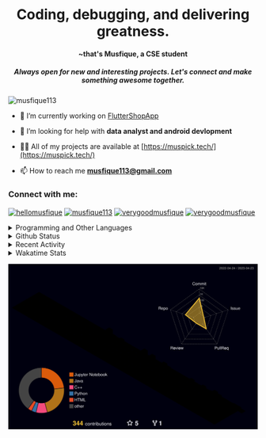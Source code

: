 <h1 align="center">Coding, debugging, and delivering greatness.</h1> 
<h4 align="center">~that's Musfique, a CSE student</h4>
<h5 align="center">Always open for new and interesting projects. Let's connect and make something awesome together.</h5>

<p align="left"> <img src="https://komarev.com/ghpvc/?username=musfique113&label=Profile%20views&color=0e75b6&style=flat" alt="musfique113" /> </p>

- 🔭 I’m currently working on [FlutterShopApp](https://github.com/musfique113/FlutterShopApp)

- 🤝 I’m looking for help with **data analyst and android devlopment**

- 👨‍💻 All of my projects are available at [https://muspick.tech/](https://muspick.tech/)

- 📫 How to reach me **musfique113@gmail.com**


<h3 align="left">Connect with me:</h3>
<p align="left">
<a href="https://twitter.com/hellomusfique" target="blank"><img align="center" src="https://raw.githubusercontent.com/rahuldkjain/github-profile-readme-generator/master/src/images/icons/Social/twitter.svg" alt="hellomusfique" height="30" width="40" /></a>
<a href="https://linkedin.com/in/musfique113" target="blank"><img align="center" src="https://raw.githubusercontent.com/rahuldkjain/github-profile-readme-generator/master/src/images/icons/Social/linked-in-alt.svg" alt="musfique113" height="30" width="40" /></a>
<a href="https://fb.com/verygoodmusfique" target="blank"><img align="center" src="https://raw.githubusercontent.com/rahuldkjain/github-profile-readme-generator/master/src/images/icons/Social/facebook.svg" alt="verygoodmusfique" height="30" width="40" /></a>
<a href="https://instagram.com/verygoodmusfique" target="blank"><img align="center" src="https://raw.githubusercontent.com/rahuldkjain/github-profile-readme-generator/master/src/images/icons/Social/instagram.svg" alt="verygoodmusfique" height="30" width="40" /></a>
</p>

<!-- <details>	
<summary>Languages and Tools:</summary>
<p align="left"> <a href="https://www.gnu.org/software/bash/" target="_blank" rel="noreferrer"> <img src="https://www.vectorlogo.zone/logos/gnu_bash/gnu_bash-icon.svg" alt="bash" width="30" height="30"/> </a> <a href="https://getbootstrap.com" target="_blank" rel="noreferrer"> <img src="https://raw.githubusercontent.com/devicons/devicon/master/icons/bootstrap/bootstrap-plain-wordmark.svg" alt="bootstrap" width="30" height="30"/> </a> <a href="https://www.w3schools.com/cpp/" target="_blank" rel="noreferrer"> <img src="https://raw.githubusercontent.com/devicons/devicon/master/icons/cplusplus/cplusplus-original.svg" alt="cplusplus" width="30" height="30"/> </a> <a href="https://www.w3schools.com/css/" target="_blank" rel="noreferrer"> <img src="https://raw.githubusercontent.com/devicons/devicon/master/icons/css3/css3-original-wordmark.svg" alt="css3" width="30" height="30"/> </a> <a href="https://www.docker.com/" target="_blank" rel="noreferrer"> <img src="https://raw.githubusercontent.com/devicons/devicon/master/icons/docker/docker-original-wordmark.svg" alt="docker" width="30" height="30"/> </a> <a href="https://git-scm.com/" target="_blank" rel="noreferrer"> <img src="https://www.vectorlogo.zone/logos/git-scm/git-scm-icon.svg" alt="git" width="30" height="30"/> </a> <a href="https://www.w3.org/html/" target="_blank" rel="noreferrer"> <img src="https://raw.githubusercontent.com/devicons/devicon/master/icons/html5/html5-original-wordmark.svg" alt="html5" width="30" height="30"/> </a> <a href="https://developer.mozilla.org/en-US/docs/Web/JavaScript" target="_blank" rel="noreferrer"> <img src="https://raw.githubusercontent.com/devicons/devicon/master/icons/javascript/javascript-original.svg" alt="javascript" width="30" height="30"/> </a> <a href="https://www.linux.org/" target="_blank" rel="noreferrer"> <img src="https://raw.githubusercontent.com/devicons/devicon/master/icons/linux/linux-original.svg" alt="linux" width="30" height="30"/> </a> <a href="https://www.mysql.com/" target="_blank" rel="noreferrer"> <img src="https://raw.githubusercontent.com/devicons/devicon/master/icons/mysql/mysql-original-wordmark.svg" alt="mysql" width="30" height="30"/> </a> <a href="https://nodejs.org" target="_blank" rel="noreferrer"> <img src="https://raw.githubusercontent.com/devicons/devicon/master/icons/nodejs/nodejs-original-wordmark.svg" alt="nodejs" width="30" height="30"/> </a> <a href="https://www.oracle.com/" target="_blank" rel="noreferrer"> <img src="https://raw.githubusercontent.com/devicons/devicon/master/icons/oracle/oracle-original.svg" alt="oracle" width="30" height="30"/> </a> <a href="https://www.python.org" target="_blank" rel="noreferrer"> <img src="https://raw.githubusercontent.com/devicons/devicon/master/icons/python/python-original.svg" alt="python" width="30" height="30"/> </a> <a href="https://reactjs.org/" target="_blank" rel="noreferrer"> <img src="https://raw.githubusercontent.com/devicons/devicon/master/icons/react/react-original-wordmark.svg" alt="react" width="30" height="30"/> </a> </p>
</details>  -->

<!-- <details>
    <summary>Programming and Other Languages</summary>
    <a href="https://github.com/search?q=user%3Amusfique113+language%3Ac"><img alt="C" src="https://custom-icon-badges.demolab.com/badge/C-03599C.svg?logo=c-in-hexagon&logoColor=white"></a>
    <a href="https://github.com/search?q=user%3Amusfique113+language%3Acpp"><img alt="C++" src="https://custom-icon-badges.demolab.com/badge/dart.svg?logo=cpp2&logoColor=white"></a>
    <a href="https://github.com/search?q=user%3Amusfique113+language%3Ajava"><img alt="Java" src="https://custom-icon-badges.demolab.com/badge/Java-007396.svg?logo=java&logoColor=white"></a>
    <a href="https://github.com/search?q=user%3Amusfique113+language%3Aassembly"><img alt="8086 Assembly" src="https://custom-icon-badges.demolab.com/badge/Assembly-525252.svg?logo=asm-hex&logoColor=white"></a>
    <a href="https://github.com/search?q=user%3Amusfique113+language%3Abash"><img alt="Bash" src="https://img.shields.io/badge/Bash-121011.svg?logo=gnu-bash&logoColor=white"></a>
    <a href="https://github.com/search?q=user%3Amusfique113+language%3Apython"><img alt="Python" src="https://img.shields.io/badge/Python-14354C.svg?logo=python&logoColor=white"></a>
    <a href="https://github.com/search?q=user%3Amusfique113+language%3Asql"><img alt="SQL" src="https://custom-icon-badges.demolab.com/badge/SQL-025E8C.svg?logo=database&logoColor=white"></a>
    <a href="https://github.com/search?q=user%3Amusfique113+language%3Ajavascript"><img alt="JavaScript" src="https://img.shields.io/badge/JavaScript-F7DF1E.svg?logo=javascript&logoColor=black"></a>
    <a href="https://github.com/search?q=user%3Amusfique113+language%3Ahtml"><img alt="HTML" src="https://img.shields.io/badge/HTML-E34F26.svg?logo=html5&logoColor=white"></a>
    <a href="https://github.com/search?q=user%3Amusfique113+language%3Amarkdown"><img alt="Markdown" src="https://img.shields.io/badge/Markdown-000000.svg?logo=markdown&logoColor=white"></a>
    <a href="https://github.com/search?q=user%3Amusfique113+language%3Atex"><img alt="LaTeX" src="https://img.shields.io/badge/LaTeX-008080.svg?logo=LaTeX&logoColor=white"></a>
  </details> -->

<details>	
<summary>Programming and Other Languages</summary> 
<a href="" target="blank"><img align="center" src="https://skillicons.dev/icons?i=vscode,html,c,java,mysql,sqlite,linux,bash,python,dart,flutter,androidstudio,firebase,git,github,figma,latex,md,&theme=light&perline=9" height="100" width="" /></a>
</details>


<details>	
<summary>Github Status</summary>  
<!-- <p><img align="center" src="https://github-readme-stats.vercel.app/api/top-langs?username=musfique113&show_icons=true&locale=en&layout=compact" alt="musfique113" /></p> -->
  
![GitHub stats](https://github-readme-stats.vercel.app/api?username=musfique113&show_icons=true&count_private=true)  
  
<!-- ![GitHub Activity Graph](https://activity-graph.herokuapp.com/graph?username=musfique113) -->
  
![GitHub streak stats](https://github-readme-streak-stats.herokuapp.com/?user=musfique113)  
</details>		





<details>
<summary>Recent Activity</summary>
<!--START_SECTION:activity-->

<!--END_SECTION:activity-->
</details>


<details>	
<summary>Wakatime Stats</summary>  

<!--START_SECTION:waka-->
![Code Time](http://img.shields.io/badge/Code%20Time-30%20hrs%2028%20mins-blue)

![Profile Views](http://img.shields.io/badge/Profile%20Views-103-blue)

**🐱 My GitHub Data** 

> 📦 155.5 kB Used in GitHub's Storage 
 > 
> 🏆 258 Contributions in the Year 2023
 > 
> 💼 Opted to Hire
 > 
> 📜 14 Public Repositories 
 > 
> 🔑 11 Private Repositories 
 > 
**I'm a Night 🦉** 

```text
🌞 Morning                13 commits          █░░░░░░░░░░░░░░░░░░░░░░░░   03.72 % 
🌆 Daytime                54 commits          ████░░░░░░░░░░░░░░░░░░░░░   15.47 % 
🌃 Evening                123 commits         █████████░░░░░░░░░░░░░░░░   35.24 % 
🌙 Night                  159 commits         ███████████░░░░░░░░░░░░░░   45.56 % 
```
📅 **I'm Most Productive on Saturday** 

```text
Monday                   50 commits          ████░░░░░░░░░░░░░░░░░░░░░   14.33 % 
Tuesday                  33 commits          ██░░░░░░░░░░░░░░░░░░░░░░░   09.46 % 
Wednesday                39 commits          ███░░░░░░░░░░░░░░░░░░░░░░   11.17 % 
Thursday                 46 commits          ███░░░░░░░░░░░░░░░░░░░░░░   13.18 % 
Friday                   59 commits          ████░░░░░░░░░░░░░░░░░░░░░   16.91 % 
Saturday                 67 commits          █████░░░░░░░░░░░░░░░░░░░░   19.20 % 
Sunday                   55 commits          ████░░░░░░░░░░░░░░░░░░░░░   15.76 % 
```


📊 **This Week I Spent My Time On** 

```text
🕑︎ Time Zone: Asia/Dhaka

💬 Programming Languages: 
Python                   1 hr 41 mins        ██████████░░░░░░░░░░░░░░░   38.88 % 
Dart                     1 hr 18 mins        ████████░░░░░░░░░░░░░░░░░   30.13 % 
Markdown                 45 mins             ████░░░░░░░░░░░░░░░░░░░░░   17.33 % 
Other                    20 mins             ██░░░░░░░░░░░░░░░░░░░░░░░   07.83 % 
Git                      11 mins             █░░░░░░░░░░░░░░░░░░░░░░░░   04.43 % 

🔥 Editors: 
VS Code                  4 hrs 20 mins       █████████████████████████   100.00 % 

🐱‍💻 Projects: 
PythonicPlayground       1 hr 52 mins        ███████████░░░░░░░░░░░░░░   43.31 % 
DartBasics               47 mins             █████░░░░░░░░░░░░░░░░░░░░   18.12 % 
musfique113              41 mins             ████░░░░░░░░░░░░░░░░░░░░░   16.01 % 
Auto-GPT                 23 mins             ██░░░░░░░░░░░░░░░░░░░░░░░   09.07 % 
flutter_calculator       22 mins             ██░░░░░░░░░░░░░░░░░░░░░░░   08.80 % 

💻 Operating System: 
Windows                  3 hrs 56 mins       ███████████████████████░░   90.93 % 
Linux                    23 mins             ██░░░░░░░░░░░░░░░░░░░░░░░   09.07 % 
```

**I Mostly Code in Java** 

```text
Java                     9 repos             ██████████░░░░░░░░░░░░░░░   40.91 % 
C++                      2 repos             ██░░░░░░░░░░░░░░░░░░░░░░░   09.09 % 
Jupyter Notebook         2 repos             ██░░░░░░░░░░░░░░░░░░░░░░░   09.09 % 
Python                   2 repos             ██░░░░░░░░░░░░░░░░░░░░░░░   09.09 % 
Dart                     1 repo              █░░░░░░░░░░░░░░░░░░░░░░░░   04.55 % 
```



**Timeline**

![Lines of Code chart](https://raw.githubusercontent.com/musfique113/musfique113/main/assets/bar_graph.png)


 Last Updated on 23/04/2023 00:44:22 UTC
<!--END_SECTION:waka-->
</details>	

![](./profile-3d-contrib/profile-night-rainbow.svg)
